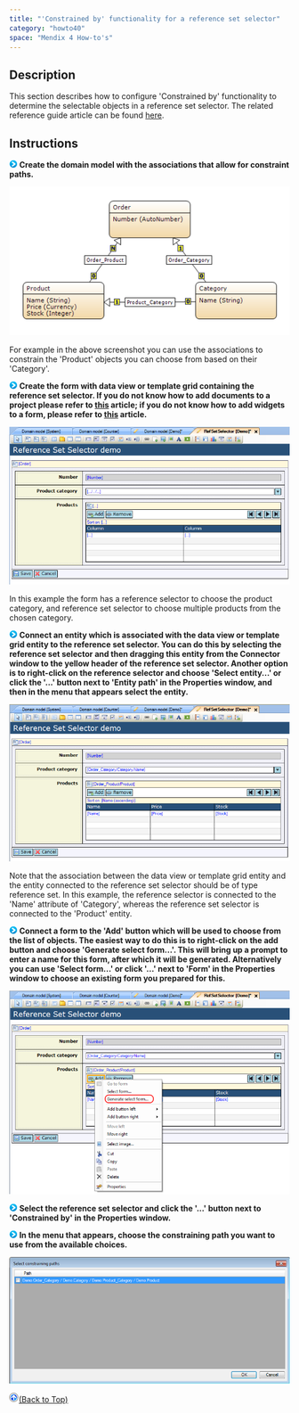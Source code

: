 ```yaml
---
title: "'Constrained by' functionality for a reference set selector"
category: "howto40"
space: "Mendix 4 How-to's"
---
```

## Description

This section describes how to configure 'Constrained by' functionality to determine the selectable objects in a reference set selector. The related reference guide article can be found [here](https://world.mendix.com/pages/releaseview.action?pageId=9699400).

## Instructions

![](attachments/819203/917932.png) **Create the domain model with the associations that allow for constraint paths.**

![](attachments/2621473/2752697.png)

For example in the above screenshot you can use the associations to constrain the 'Product' objects you can choose from based on their 'Category'.

![](attachments/819203/917932.png) **Create the form with data view or template grid containing the reference set selector. If you do not know how to add documents to a project please refer to [this](https://world.mendix.com/display/howto25/Add+documents+to+a+module) article; if you do not know how to add widgets to a form, please refer to [this](https://world.mendix.com/display/howto25/Add+a+widget+to+a+form) article.**

![](attachments/2621473/2752690.png)

In this example the form has a reference selector to choose the product category, and reference set selector to choose multiple products from the chosen category.

![](attachments/819203/917932.png) **Connect an entity which is associated with the data view or template grid entity to the reference set selector. You can do this by selecting the reference set selector and then dragging this entity from the Connector window to the yellow header of the reference set selector. Another option is to right-click on the reference selector and choose 'Select entity...' or click the '...' button next to 'Entity path' in the Properties window, and then in the menu that appears select the entity.**

![](attachments/2621473/2752691.png)

Note that the association between the data view or template grid entity and the entity connected to the reference set selector should be of type reference set. In this example, the reference selector is connected to the 'Name' attribute of 'Category', whereas the reference set selector is connected to the 'Product' entity.

![](attachments/819203/917932.png) **Connect a form to the 'Add' button which will be used to choose from the list of objects. The easiest way to do this is to right-click on the add button and choose 'Generate select form...'. This will bring up a prompt to enter a name for this form, after which it will be generated. Alternatively you can use 'Select form...' or click '...' next to 'Form' in the Properties window to choose an existing form you prepared for this.**

![](attachments/2621473/2752696.png)

![](attachments/819203/917932.png) **Select the reference set selector and click the '...' button next to 'Constrained by' in the Properties window.**

![](attachments/819203/917932.png) **In the menu that appears, choose the constraining path you want to use from the available choices.**

![](attachments/2621473/2752695.png)

[![](attachments/819203/917564.png)](2621473)[(Back to Top)](2621473)